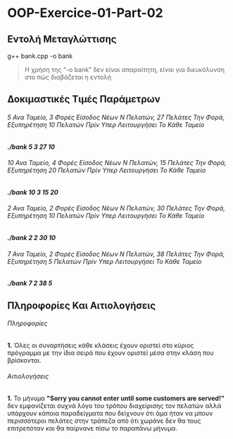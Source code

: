 # OOP-Exercice-01-Part-02

## Εντολή Μεταγλώττισης

g++ bank.cpp -o bank

> Η χρήση της "-o bank" δεν είναι απαραίτητη, είναι για διευκόλυνση στο πώς διαβάζεται η εντολή

## Δοκιμαστικές Τιμές Παράμετρων

###### 5 Ανα Ταμείο, 3 Φορές Είσοδος Νέων N Πελατών, 27 Πελάτες Την Φορά, Εξυπηρέτηση 10 Πελατών Πρίν Υπερ Λειτουργήσει Το Κάθε Ταμείο

***./bank 5 3 27 10***

###### 10 Ανα Ταμείο, 4 Φορές Είσοδος Νέων N Πελατών, 15 Πελάτες Την Φορά, Εξυπηρέτηση 20 Πελατών Πρίν Υπερ Λειτουργήσει Το Κάθε Ταμείο

***./bank 10 3 15 20***

###### 2 Ανα Ταμείο, 2 Φορές Είσοδος Νέων N Πελατών, 30 Πελάτες Την Φορά, Εξυπηρέτηση 10 Πελατών Πρίν Υπερ Λειτουργήσει Το Κάθε Ταμείο

***./bank 2 2 30 10***

###### 7 Ανα Ταμείο, 2 Φορές Είσοδος Νέων N Πελατών, 38 Πελάτες Την Φορά, Εξυπηρέτηση 5 Πελατών Πρίν Υπερ Λειτουργήσει Το Κάθε Ταμείο

***./bank 7 2 38 5***


## Πληροφορίες Και Αιτιολογήσεις

###### Πληροφορίες ######

**1.** Όλες οι συναρτήσεις κάθε κλάσεις έχουν οριστεί στο κύριος πρόγραμμα με την 
       ίδια σειρά που έχουν οριστεί μέσα στην κλάση που βρίσκονται.

###### Αιτιολογήσεις ######
**1.**  Το μήνυμα **"Sorry you cannot enter until some customers are served!"** 
        δεν εμφανίζεται συχνά λόγο του τρόπου διαχείρισης τον πελατών αλλά
        υπάρχουν κάποια παραδείγματα που δείχνουν ότι άμα ήταν να μπουν περισσότεροι
        πελάτες στην τράπεζα από ότι χωράνε δεν θα τους επιτρεπόταν και θα παίρνανε
        πίσω το παραπάνω μήνυμα.
       



